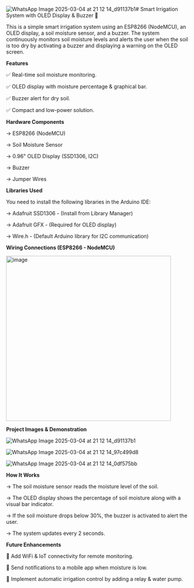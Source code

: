 ![WhatsApp Image 2025-03-04 at 21 12 14_d91137b1](https://github.com/user-attachments/assets/aa4c9ea1-6a5b-4f3e-b7e8-2f5979f517be)# Smart Irrigation System with OLED Display & Buzzer 🌱

This is a simple smart irrigation system using an ESP8266 (NodeMCU), an OLED display, a soil moisture sensor, and a buzzer. The system continuously monitors soil moisture levels and alerts the user when the soil is too dry by activating a buzzer and displaying a warning on the OLED screen.

**Features**

✅ Real-time soil moisture monitoring.

✅ OLED display with moisture percentage & graphical bar.

✅ Buzzer alert for dry soil.

✅ Compact and low-power solution.

**Hardware Components**

-> ESP8266 (NodeMCU)

-> Soil Moisture Sensor

-> 0.96" OLED Display (SSD1306, I2C)

-> Buzzer

-> Jumper Wires

**Libraries Used**

You need to install the following libraries in the Arduino IDE:

-> Adafruit SSD1306 - (Install from Library Manager)

-> Adafruit GFX - (Required for OLED display)

-> Wire.h - (Default Arduino library for I2C communication)

**Wiring Connections (ESP8266 - NodeMCU)**

<img width="448" alt="image" src="https://github.com/user-attachments/assets/43673ca9-e01d-49f7-a5cf-8578a318285a" />

**Project Images & Demonstration**

![WhatsApp Image 2025-03-04 at 21 12 14_d91137b1](https://github.com/user-attachments/assets/1a9c8641-c3ba-4955-a5e0-48c252f5b2a1)

![WhatsApp Image 2025-03-04 at 21 12 14_97c499d8](https://github.com/user-attachments/assets/447f14e0-477a-4264-a715-ce9eda0bcc12)

![WhatsApp Image 2025-03-04 at 21 12 14_0df575bb](https://github.com/user-attachments/assets/b2b8e4c2-3388-47ca-a0eb-d3c2384c4c3a)

**How It Works**

-> The soil moisture sensor reads the moisture level of the soil.

-> The OLED display shows the percentage of soil moisture along with a visual bar indicator.

-> If the soil moisture drops below 30%, the buzzer is activated to alert the user.

-> The system updates every 2 seconds.

**Future Enhancements**

🔹 Add WiFi & IoT connectivity for remote monitoring.

🔹 Send notifications to a mobile app when moisture is low.

🔹 Implement automatic irrigation control by adding a relay & water pump.
